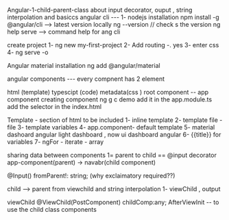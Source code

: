 
Angular-1-child-parent-class
about input decorator, ouput , string interpolation and basiccs angular cli --- 1- nodejs installation npm install -g @angular/cli --> latest version locally ng --version // check s the version ng help serve --> command help for ang cli

create project 1- ng new my-first-project 2- Add routing -. yes 3- enter css 4- ng serve -o

Angular material installation ng add @angular/material

angular components --- every compnent has 2 element

html (template)
typescipt (code)
metadata(css ) root component -- app component
creating component ng g c demo add it in the app.module.ts add the selector in the index.html

Template - section of html to be included 1- inline template 2- template file - file 3- template variables 4- app.component- default template 5- material dashoard angular light dashboard , now ui dashboard angular 6- {{title}} for variables 7- ngFor - iterate - array

sharing data between components 1= parent to child == @input decorator app-component(parent) -> navabr(child component)

@Input() fromParent!: string; (why exclaimatory required??)

child --> parent from viewchild and string interpolation 1- viewChild , output

viewChild @ViewChild(PostComponent) childComp:any; AfterViewInit -- to use the child class components
